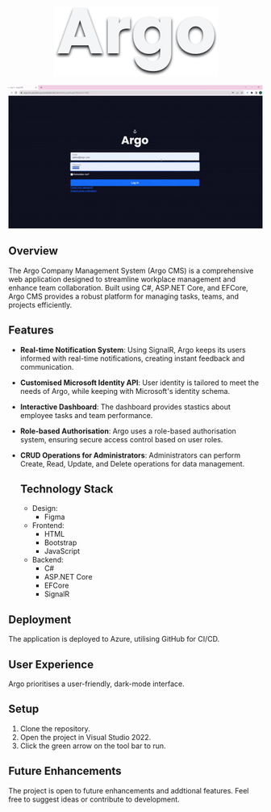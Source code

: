 <p align="center">
    <img src="readme_assets/argo_logo.png" alt="Image dipslaying Argo as a logo"/>
</p>

<p align="center">
    <img src="readme_assets/optimised_argo_gif.gif" alt="Gif showing the different screens and options within the Argo app"/>
</p>

## Overview
The Argo Company Management System (Argo CMS) is a comprehensive web application designed to streamline workplace management and enhance team collaboration. Built using C#, ASP.NET Core, and EFCore, Argo CMS provides a robust platform for managing tasks, teams, and projects efficiently.

## Features
* **Real-time Notification System**: Using SignalR, Argo keeps its users informed with real-time notifications, creating instant feedback and communication.
* **Customised Microsoft Identity API**: User identity is tailored to meet the needs of Argo, while keeping with Microsoft's identity schema.
* **Interactive Dashboard**: The dashboard provides stastics about employee tasks and team performance.
* **Role-based Authorisation**: Argo uses a role-based authorisation system, ensuring secure access control based on user roles.
* **CRUD Operations for Administrators**: Administrators can perform Create, Read, Update, and Delete operations for data management.

  ## Technology Stack

  * Design:
    * Figma
  * Frontend:
    * HTML
    * Bootstrap
    * JavaScript
  *  Backend:
      * C#
      * ASP.NET Core
      * EFCore
      * SignalR
 
## Deployment
The application is deployed to Azure, utilising GitHub for CI/CD.

## User Experience
Argo prioritises a user-friendly, dark-mode interface. 

## Setup
1. Clone the repository.
2. Open the project in Visual Studio 2022.
4. Click the green arrow on the tool bar to run.

## Future Enhancements
The project is open to future enhancements and addtional features. Feel free to suggest ideas or contribute to development.

